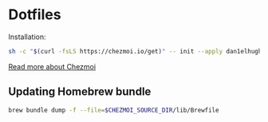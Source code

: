 # Dotfiles

Installation:

```sh
sh -c "$(curl -fsLS https://chezmoi.io/get)" -- init --apply dan1elhughes
```

[Read more about Chezmoi](https://www.chezmoi.io)

## Updating Homebrew bundle

```sh
brew bundle dump -f --file=$CHEZMOI_SOURCE_DIR/lib/Brewfile
```
